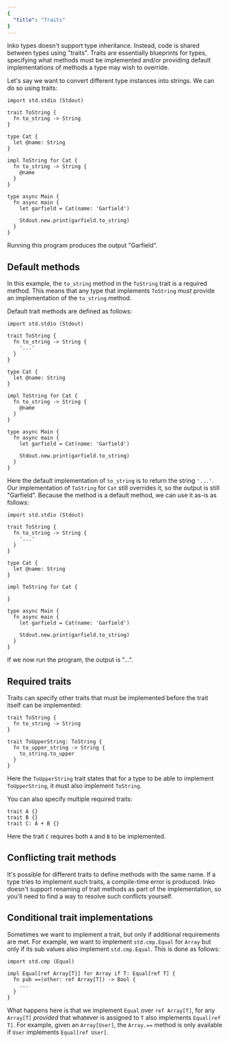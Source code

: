 ```yaml
---
{
  "title": "Traits"
}
---
```


Inko types doesn't support type inheritance. Instead, code is shared between
types using "traits". Traits are essentially blueprints for types, specifying
what methods must be implemented and/or providing default implementations of
methods a type may wish to override.

Let's say we want to convert different type instances into strings. We can do
so using traits:

```inko
import std.stdio (Stdout)

trait ToString {
  fn to_string -> String
}

type Cat {
  let @name: String
}

impl ToString for Cat {
  fn to_string -> String {
    @name
  }
}

type async Main {
  fn async main {
    let garfield = Cat(name: 'Garfield')

    Stdout.new.print(garfield.to_string)
  }
}
```

Running this program produces the output "Garfield".

## Default methods

In this example, the `to_string` method in the `ToString` trait is a required
method. This means that any type that implements `ToString` _must_ provide an
implementation of the `to_string` method.

Default trait methods are defined as follows:

```inko
import std.stdio (Stdout)

trait ToString {
  fn to_string -> String {
    '...'
  }
}

type Cat {
  let @name: String
}

impl ToString for Cat {
  fn to_string -> String {
    @name
  }
}

type async Main {
  fn async main {
    let garfield = Cat(name: 'Garfield')

    Stdout.new.print(garfield.to_string)
  }
}
```

Here the default implementation of `to_string` is to return the string `'...'`.
Our implementation of `ToString` for `Cat` still overrides it, so the output is
still "Garfield". Because the method is a default method, we can use it as-is as
follows:

```inko
import std.stdio (Stdout)

trait ToString {
  fn to_string -> String {
    '...'
  }
}

type Cat {
  let @name: String
}

impl ToString for Cat {

}

type async Main {
  fn async main {
    let garfield = Cat(name: 'Garfield')

    Stdout.new.print(garfield.to_string)
  }
}
```

If we now run the program, the output is "...".

## Required traits

Traits can specify other traits that must be implemented before the trait itself
can be implemented:

```inko
trait ToString {
  fn to_string -> String
}

trait ToUpperString: ToString {
  fn to_upper_string -> String {
    to_string.to_upper
  }
}
```

Here the `ToUpperString` trait states that for a type to be able to implement
`ToUpperString`, it must also implement `ToString`.

You can also specify multiple required traits:

```inko
trait A {}
trait B {}
trait C: A + B {}
```

Here the trait `C` requires both `A` and `B` to be implemented.

## Conflicting trait methods

It's possible for different traits to define methods with the same name. If a
type tries to implement such traits, a compile-time error is produced. Inko
doesn't support renaming of trait methods as part of the implementation, so
you'll need to find a way to resolve such conflicts yourself.

## Conditional trait implementations

Sometimes we want to implement a trait, but only if additional requirements are
met. For example, we want to implement `std.cmp.Equal` for `Array` but only if
its sub values also implement `std.cmp.Equal`. This is done as follows:

```inko
import std.cmp (Equal)

impl Equal[ref Array[T]] for Array if T: Equal[ref T] {
  fn pub ==(other: ref Array[T]) -> Bool {
    ...
  }
}
```

What happens here is that we implement `Equal` over `ref Array[T]`, for any
`Array[T]` _provided_ that whatever is assigned to `T` also implements
`Equal[ref T]`. For example, given an `Array[User]`, the `Array.==` method is
only available if `User` implements `Equal[ref User]`.
